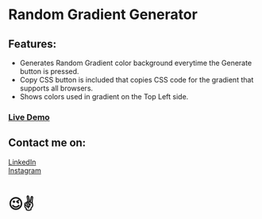 # Random Gradient Generator
## Features:
- Generates Random Gradient color background everytime the Generate button is pressed.
- Copy CSS button is included that copies CSS code for the gradient that supports all browsers.
- Shows colors used in gradient on the Top Left side.

### [Live Demo](https://codepen.io/karangaba/full/gOPxoWE)

## Contact me on:
[LinkedIn](https://www.linkedin.com/in/karan-gaba-40a12b7b/)<br>
[Instagram](https://Instagram.com/_karangaba_)

# 😉✌